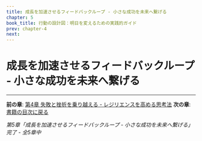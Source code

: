 ```yaml
---
title: 成長を加速させるフィードバックループ - 小さな成功を未来へ繋げる
chapter: 5
book_title: 行動の設計図：明日を変えるための実践的ガイド
prev: chapter-4
next:
---
```


# 成長を加速させるフィードバックループ - 小さな成功を未来へ繋げる



---

**前の章**: [第4章 失敗と挫折を乗り越える - レジリエンスを高める思考法](chapter-4.md)
**次の章**: [書籍の目次に戻る](index.md)

*第5章「成長を加速させるフィードバックループ - 小さな成功を未来へ繋げる」完了 - 全5章中*
